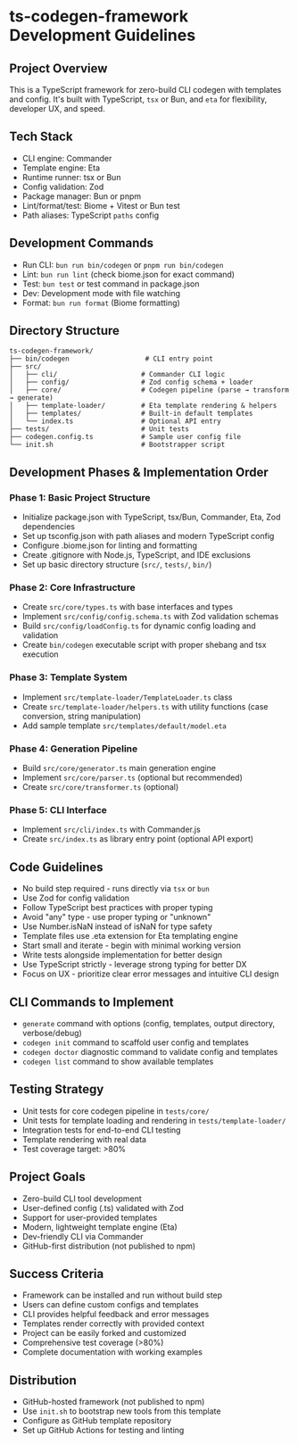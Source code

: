 # ts-codegen-framework Development Guidelines

## Project Overview
This is a TypeScript framework for zero-build CLI codegen with templates and config. It's built with TypeScript, `tsx` or Bun, and `eta` for flexibility, developer UX, and speed.

## Tech Stack
- CLI engine: Commander
- Template engine: Eta
- Runtime runner: tsx or Bun
- Config validation: Zod
- Package manager: Bun or pnpm
- Lint/format/test: Biome + Vitest or Bun test
- Path aliases: TypeScript `paths` config

## Development Commands
- Run CLI: `bun run bin/codegen` or `pnpm run bin/codegen`
- Lint: `bun run lint` (check biome.json for exact command)
- Test: `bun test` or test command in package.json
- Dev: Development mode with file watching
- Format: `bun run format` (Biome formatting)

## Directory Structure
```
ts-codegen-framework/
├── bin/codegen                   # CLI entry point
├── src/
│   ├── cli/                     # Commander CLI logic
│   ├── config/                  # Zod config schema + loader
│   ├── core/                    # Codegen pipeline (parse → transform → generate)
│   ├── template-loader/         # Eta template rendering & helpers
│   ├── templates/               # Built-in default templates
│   └── index.ts                 # Optional API entry
├── tests/                       # Unit tests
├── codegen.config.ts            # Sample user config file
└── init.sh                      # Bootstrapper script
```

## Development Phases & Implementation Order

### Phase 1: Basic Project Structure
- Initialize package.json with TypeScript, tsx/Bun, Commander, Eta, Zod dependencies
- Set up tsconfig.json with path aliases and modern TypeScript config
- Configure .biome.json for linting and formatting
- Create .gitignore with Node.js, TypeScript, and IDE exclusions
- Set up basic directory structure (`src/`, `tests/`, `bin/`)

### Phase 2: Core Infrastructure
- Create `src/core/types.ts` with base interfaces and types
- Implement `src/config/config.schema.ts` with Zod validation schemas
- Build `src/config/loadConfig.ts` for dynamic config loading and validation
- Create `bin/codegen` executable script with proper shebang and tsx execution

### Phase 3: Template System
- Implement `src/template-loader/TemplateLoader.ts` class
- Create `src/template-loader/helpers.ts` with utility functions (case conversion, string manipulation)
- Add sample template `src/templates/default/model.eta`

### Phase 4: Generation Pipeline
- Build `src/core/generator.ts` main generation engine
- Implement `src/core/parser.ts` (optional but recommended)
- Create `src/core/transformer.ts` (optional)

### Phase 5: CLI Interface
- Implement `src/cli/index.ts` with Commander.js
- Create `src/index.ts` as library entry point (optional API export)

## Code Guidelines
- No build step required - runs directly via `tsx` or `bun`
- Use Zod for config validation
- Follow TypeScript best practices with proper typing
- Avoid "any" type - use proper typing or "unknown"
- Use Number.isNaN instead of isNaN for type safety
- Template files use .eta extension for Eta templating engine
- Start small and iterate - begin with minimal working version
- Write tests alongside implementation for better design
- Use TypeScript strictly - leverage strong typing for better DX
- Focus on UX - prioritize clear error messages and intuitive CLI design

## CLI Commands to Implement
- `generate` command with options (config, templates, output directory, verbose/debug)
- `codegen init` command to scaffold user config and templates
- `codegen doctor` diagnostic command to validate config and templates
- `codegen list` command to show available templates

## Testing Strategy
- Unit tests for core codegen pipeline in `tests/core/`
- Unit tests for template loading and rendering in `tests/template-loader/`
- Integration tests for end-to-end CLI testing
- Template rendering with real data
- Test coverage target: >80%

## Project Goals
- Zero-build CLI tool development
- User-defined config (.ts) validated with Zod
- Support for user-provided templates
- Modern, lightweight template engine (Eta)
- Dev-friendly CLI via Commander
- GitHub-first distribution (not published to npm)

## Success Criteria
- Framework can be installed and run without build step
- Users can define custom configs and templates
- CLI provides helpful feedback and error messages
- Templates render correctly with provided context
- Project can be easily forked and customized
- Comprehensive test coverage (>80%)
- Complete documentation with working examples

## Distribution
- GitHub-hosted framework (not published to npm)
- Use `init.sh` to bootstrap new tools from this template
- Configure as GitHub template repository
- Set up GitHub Actions for testing and linting